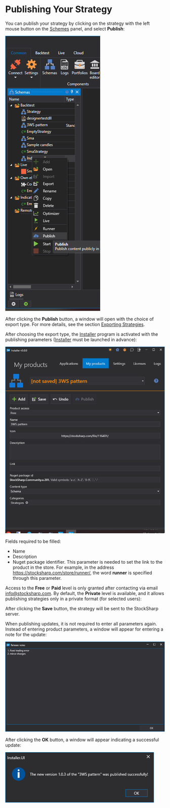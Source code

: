 # Publishing Your Strategy

You can publish your strategy by clicking on the strategy with the left mouse button on the [Schemes](Designer_Panel_Schemas.md) panel, and select **Publish**:

![Designer_publish_00](../images/Designer_publish_00.png)

After clicking the **Publish** button, a window will open with the choice of export type. For more details, see the section [Exporting Strategies](Designer_Export_strategies.md).

After choosing the export type, the [Installer](SharpInstaller.md) program is activated with the publishing parameters ([Installer](SharpInstaller.md) must be launched in advance):

![Designer_publish_01](../images/Designer_publish_01.png)

Fields required to be filled:

- Name
- Description
- Nuget package identifier. This parameter is needed to set the link to the product in the store. For example, in the address https://stocksharp.com/store/runner/, the word **runner** is specified through this parameter.

Access to the **Free** or **Paid** level is only granted after contacting via email [info@stocksharp.com](mailto:info@stocksharp.com). By default, the **Private** level is available, and it allows publishing strategies only in a private format (for selected users):

After clicking the **Save** button, the strategy will be sent to the StockSharp server.

When publishing updates, it is not required to enter all parameters again. Instead of entering product parameters, a window will appear for entering a note for the update:

![Designer_publish_02](../images/Designer_publish_02.png)

After clicking the **OK** button, a window will appear indicating a successful update:

![Designer_publish_03](../images/Designer_publish_03.png)
